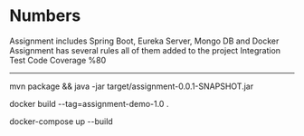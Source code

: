 # Numbers
Assignment includes Spring Boot, Eureka Server, Mongo DB and Docker
Assignment has several rules all of them added to the project
Integration Test Code Coverage %80

----

mvn package && java -jar target/assignment-0.0.1-SNAPSHOT.jar

docker build --tag=assignment-demo-1.0 .

docker-compose up --build

